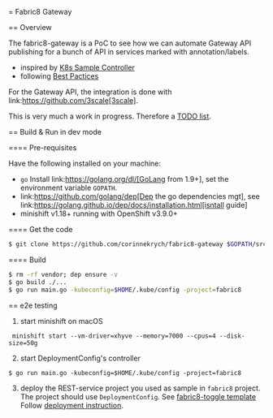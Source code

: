 = Fabric8 Gateway

== Overview

The fabric8-gateway is a PoC to see how we can automate Gateway API publishing for a bunch of API in services marked with annotation/labels.

- inspired by [K8s Sample Controller](https://github.com/kubernetes/sample-controller)
- following [Best Pactices](https://github.com/kubernetes/community/blob/master/contributors/devel/controllers.md)

For the Gateway API, the integration is done with link:https://github.com/3scale[3scale].

This is very much a work in progress. Therefore a [TODO list](TODO.md).

== Build & Run in dev mode

==== Pre-requisites

Have the following installed on your machine:

* `go` Install link:https://golang.org/dl/[GoLang from 1.9+], set the environment variable `GOPATH`.
* link:https://github.com/golang/dep[Dep the go dependencies mgt], see link:https://golang.github.io/dep/docs/installation.html[isntall guide]
* minishift v1.18+ running with OpenShift v3.9.0+

==== Get the code

```sh
$ git clone https://github.com/corinnekrych/fabric8-gateway $GOPATH/src/github.com/corinnekrych/fabric8-gateway
```

==== Build

```sh
$ rm -rf vendor; dep ensure -v
$ go build ./...
$ go run main.go -kubeconfig=$HOME/.kube/config -project=fabric8
```

== e2e testing

1. start minishift
on macOS
```
 minishift start --vm-driver=xhyve --memory=7000 --cpus=4 --disk-size=50g
```
2. start DeploymentConfig's controller
```
$ go run main.go -kubeconfig=$HOME/.kube/config -project=fabric8
```
3. deploy the REST-service project you used as sample in `fabric8` project.
The project should use `DeploymentConfig`.
See [fabric8-toggle template](https://github.com/corinnekrych/fabric8-toggles-service/blob/d3c2a4843b154ba9b9342dcb41bef8028fc1d10c/toggles-service-os.yml)
Follow [deployment instruction](https://github.com/corinnekrych/fabric8-toggles-service/tree/threescale.trial#docker-build).